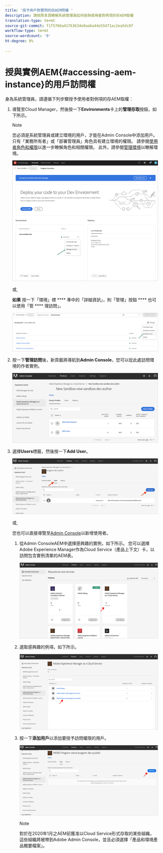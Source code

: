 ```yaml
---
title: '授予用戶對實例的訪AEM問權 '
description: 請依照本頁瞭解系統管理員如何授與使用者對例項的存AEM取權
translation-type: tm+mt
source-git-commit: f1f5766a41763634e0aaba44e55471ac2ea5dc8f
workflow-type: tm+mt
source-wordcount: '0'
ht-degree: 0%

---
```



# 授與實例AEM{#accessing-aem-instance}的用戶訪問權

身為系統管理員，請遵循下列步驟授予使用者對例項的存AEM取權：

1. 導覽至Cloud Manager，然後按一下&#x200B;**Environments**&#x200B;卡上的&#x200B;**管理存取**&#x200B;按鈕，如下所示。

   >[!NOTE]
   >您必須是系統管理員或建立環境的用戶，才能在Admin Console中添加用戶。 只有「業務所有者」或「部署管理員」角色具有建立環境的權限。 請參閱[使用者角色和權限](/help/onboarding/what-is-required/user-roles-permissions.md)以進一步瞭解角色和相關權限。 此外，請參閱[管理環境](/help/implementing/cloud-manager/manage-environments.md)以瞭解環境。

   ![](/help/onboarding/getting-access-to-aem-in-cloud/assets/sys-admin6.png)

   或,

   **如果** 按一下「環境」標 **** 準中的「詳細資訊」，則「管理」按鈕 **** 也可以使用「管 **** 理訪問」。

   ![](/help/onboarding/getting-access-to-aem-in-cloud/assets/sys-admin4.png)


1. 按一下&#x200B;**管理訪問**&#x200B;後，新頁籤將導航到&#x200B;**Admin Console**，您可以從此處訪問環境的作者實例。

   ![](/help/onboarding/getting-access-to-aem-in-cloud/assets/sys-admin-2.png)

1. 選擇&#x200B;**Users**&#x200B;標籤，然後按一下&#x200B;**Add User**。

   ![](/help/onboarding/what-is-required/assets/admin-console-5.png)



   或,

   您也可以直接導覽至[Admin Console](https://adminconsole.adobe.com)以新增使用者。

   1. 從Admin ConsoleAEM中選擇感興趣的實例，如下所示。 您可以選擇Adobe Experience Manager作為Cloud Service（產品上下文）卡，以訪問包含實例清單的AEM表。

      ![](/help/onboarding/what-is-required/assets/admin-console-6.png)

   1. 選取感興趣的例項，如下所示。

      ![](/help/onboarding/what-is-required/assets/admin-console-7.png)


   1. 按一下&#x200B;**添加用戶**&#x200B;以添加要授予訪問權限的用戶。

      ![](/help/onboarding/what-is-required/assets/admin-console-8.png)

      >[!NOTE]
      >對於在2020年1月之AEM前獲准以Cloud Service形式存取的某些組織，這些組織將被帶到Adobe Admin Console，並且必須選擇「產品和環境產品概要檔案」。

